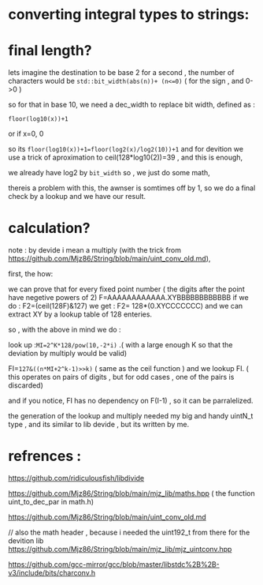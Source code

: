 # converting integral types to strings:


# final length? 
 lets imagine the destination to be base 2 for a second , the number of characters would be `std::bit_width(abs(n))+ (n<=0)` ( for the sign , and 0->0 )

 so for that in base 10, we need a dec_width to replace bit width, defined as :
 
 `floor(log10(x))+1`
 
 or if x=0, 0

so its `floor(log10(x))+1=floor(log2(x)/log2(10))+1`  and for devition we use a trick of aproximation to ceil(128*log10(2))=39 , and this is enough,

we already have log2 by `bit_width` so , we just do some math,

thereis a problem with this, 
the awnser is somtimes off by 1, so we do a final check by a lookup and we have our result.

# calculation?

note :
by devide i mean a multiply (with the trick from https://github.com/Mjz86/String/blob/main/uint_conv_old.md),

first, the how:

we can prove  that  for every fixed  point number ( the digits after the point have negetive powers of 2) F=AAAAAAAAAAAA.XYBBBBBBBBBBBB
if we do :
F2=(ceil(128F)&127)
we get :
F2= 128*(0.XYCCCCCCC)
and  we can extract XY  by a lookup table of 128 enteries.



so , with the above  in mind  we do :

look up :`MI=2^K*128/pow(10,-2*i)` .( with a large enough K so that the deviation by multiply would be valid) 

FI=`127&((n*MI+2^k-1)>>k)` ( same as the ceil function )
and we lookup FI. 
( this operates on pairs of digits , but for odd cases , one of the pairs is discarded)

and if you notice, FI has no dependency on F(I-1) , so it can be parralelized.


the generation of the lookup and multiply needed my big and handy uintN_t type , and its similar to lib devide , but its written by me.




# refrences :
https://github.com/ridiculousfish/libdivide

https://github.com/Mjz86/String/blob/main/mjz_lib/maths.hpp 
( the function  uint_to_dec_par  in math.h) 

https://github.com/Mjz86/String/blob/main/uint_conv_old.md

// also the math header , because i needed the uint192_t from there for the devition lib
https://github.com/Mjz86/String/blob/main/mjz_lib/mjz_uintconv.hpp

https://github.com/gcc-mirror/gcc/blob/master/libstdc%2B%2B-v3/include/bits/charconv.h 


